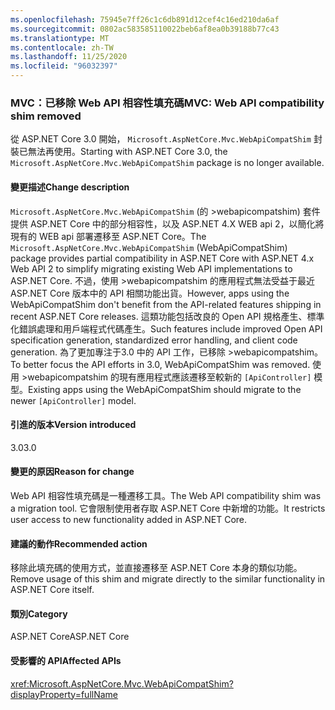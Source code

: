 ```yaml
---
ms.openlocfilehash: 75945e7ff26c1c6db891d12cef4c16ed210da6af
ms.sourcegitcommit: 0802ac583585110022beb6af8ea0b39188b77c43
ms.translationtype: MT
ms.contentlocale: zh-TW
ms.lasthandoff: 11/25/2020
ms.locfileid: "96032397"
---
```

### <a name="mvc-web-api-compatibility-shim-removed"></a><span data-ttu-id="f3f4f-101">MVC：已移除 Web API 相容性填充碼</span><span class="sxs-lookup"><span data-stu-id="f3f4f-101">MVC: Web API compatibility shim removed</span></span>

<span data-ttu-id="f3f4f-102">從 ASP.NET Core 3.0 開始， `Microsoft.AspNetCore.Mvc.WebApiCompatShim` 封裝已無法再使用。</span><span class="sxs-lookup"><span data-stu-id="f3f4f-102">Starting with ASP.NET Core 3.0, the `Microsoft.AspNetCore.Mvc.WebApiCompatShim` package is no longer available.</span></span>

#### <a name="change-description"></a><span data-ttu-id="f3f4f-103">變更描述</span><span class="sxs-lookup"><span data-stu-id="f3f4f-103">Change description</span></span>

<span data-ttu-id="f3f4f-104">`Microsoft.AspNetCore.Mvc.WebApiCompatShim` (的 >webapicompatshim) 套件提供 ASP.NET Core 中的部分相容性，以及 ASP.NET 4.X WEB api 2，以簡化將現有的 WEB api 部署遷移至 ASP.NET Core。</span><span class="sxs-lookup"><span data-stu-id="f3f4f-104">The `Microsoft.AspNetCore.Mvc.WebApiCompatShim` (WebApiCompatShim) package provides partial compatibility in ASP.NET Core with ASP.NET 4.x Web API 2 to simplify migrating existing Web API implementations to ASP.NET Core.</span></span> <span data-ttu-id="f3f4f-105">不過，使用 >webapicompatshim 的應用程式無法受益于最近 ASP.NET Core 版本中的 API 相關功能出貨。</span><span class="sxs-lookup"><span data-stu-id="f3f4f-105">However, apps using the WebApiCompatShim don't benefit from the API-related features shipping in recent ASP.NET Core releases.</span></span> <span data-ttu-id="f3f4f-106">這類功能包括改良的 Open API 規格產生、標準化錯誤處理和用戶端程式代碼產生。</span><span class="sxs-lookup"><span data-stu-id="f3f4f-106">Such features include improved Open API specification generation, standardized error handling, and client code generation.</span></span> <span data-ttu-id="f3f4f-107">為了更加專注于3.0 中的 API 工作，已移除 >webapicompatshim。</span><span class="sxs-lookup"><span data-stu-id="f3f4f-107">To better focus the API efforts in 3.0, WebApiCompatShim was removed.</span></span> <span data-ttu-id="f3f4f-108">使用 >webapicompatshim 的現有應用程式應該遷移至較新的 `[ApiController]` 模型。</span><span class="sxs-lookup"><span data-stu-id="f3f4f-108">Existing apps using the WebApiCompatShim should migrate to the newer `[ApiController]` model.</span></span>

#### <a name="version-introduced"></a><span data-ttu-id="f3f4f-109">引進的版本</span><span class="sxs-lookup"><span data-stu-id="f3f4f-109">Version introduced</span></span>

<span data-ttu-id="f3f4f-110">3.0</span><span class="sxs-lookup"><span data-stu-id="f3f4f-110">3.0</span></span>

#### <a name="reason-for-change"></a><span data-ttu-id="f3f4f-111">變更的原因</span><span class="sxs-lookup"><span data-stu-id="f3f4f-111">Reason for change</span></span>

<span data-ttu-id="f3f4f-112">Web API 相容性填充碼是一種遷移工具。</span><span class="sxs-lookup"><span data-stu-id="f3f4f-112">The Web API compatibility shim was a migration tool.</span></span> <span data-ttu-id="f3f4f-113">它會限制使用者存取 ASP.NET Core 中新增的功能。</span><span class="sxs-lookup"><span data-stu-id="f3f4f-113">It restricts user access to new functionality added in ASP.NET Core.</span></span>

#### <a name="recommended-action"></a><span data-ttu-id="f3f4f-114">建議的動作</span><span class="sxs-lookup"><span data-stu-id="f3f4f-114">Recommended action</span></span>

<span data-ttu-id="f3f4f-115">移除此填充碼的使用方式，並直接遷移至 ASP.NET Core 本身的類似功能。</span><span class="sxs-lookup"><span data-stu-id="f3f4f-115">Remove usage of this shim and migrate directly to the similar functionality in ASP.NET Core itself.</span></span>

#### <a name="category"></a><span data-ttu-id="f3f4f-116">類別</span><span class="sxs-lookup"><span data-stu-id="f3f4f-116">Category</span></span>

<span data-ttu-id="f3f4f-117">ASP.NET Core</span><span class="sxs-lookup"><span data-stu-id="f3f4f-117">ASP.NET Core</span></span>

#### <a name="affected-apis"></a><span data-ttu-id="f3f4f-118">受影響的 API</span><span class="sxs-lookup"><span data-stu-id="f3f4f-118">Affected APIs</span></span>

<xref:Microsoft.AspNetCore.Mvc.WebApiCompatShim?displayProperty=fullName>

<!--

#### Affected APIs

N:Microsoft.AspNetCore.Mvc.WebApiCompatShim

-->
